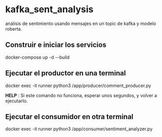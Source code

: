 # kafka_sent_analysis
análisis de sentimiento usando mensajes en un topic de kafka y modelo roberta.



## Construir e iniciar los servicios
docker-compose up -d --build



## Ejecutar el productor en una terminal
docker exec -it runner python3 /app/producer/comment_producer.py

**HELP** : Si este comando no funciona, esperar unos segundos, y volver a ejecutarlo.

## Ejecutar el consumidor en otra terminal
docker exec -it runner python3 /app/consumer/sentiment_analyzer.py

